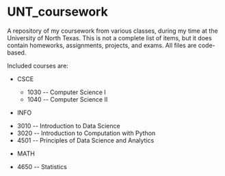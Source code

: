 # UNT_coursework

A repository of my coursework from various classes, during my time at the University of North Texas. This is not a complete list of items, but it does contain homeworks, assignments, projects, and exams. All files are code-based.

Included courses are:

+ CSCE
  - 1030 -- Computer Science I
  - 1040 -- Computer Science II

+ INFO
 - 3010 -- Introduction to Data Science
 - 3020 -- Introduction to Computation with Python
 - 4501 -- Principles of Data Science and Analytics

+ MATH
 - 4650 -- Statistics
